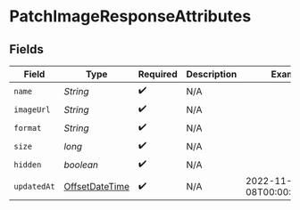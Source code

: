 # PatchImageResponseAttributes


## Fields

| Field                                                                                     | Type                                                                                      | Required                                                                                  | Description                                                                               | Example                                                                                   |
| ----------------------------------------------------------------------------------------- | ----------------------------------------------------------------------------------------- | ----------------------------------------------------------------------------------------- | ----------------------------------------------------------------------------------------- | ----------------------------------------------------------------------------------------- |
| `name`                                                                                    | *String*                                                                                  | :heavy_check_mark:                                                                        | N/A                                                                                       |                                                                                           |
| `imageUrl`                                                                                | *String*                                                                                  | :heavy_check_mark:                                                                        | N/A                                                                                       |                                                                                           |
| `format`                                                                                  | *String*                                                                                  | :heavy_check_mark:                                                                        | N/A                                                                                       |                                                                                           |
| `size`                                                                                    | *long*                                                                                    | :heavy_check_mark:                                                                        | N/A                                                                                       |                                                                                           |
| `hidden`                                                                                  | *boolean*                                                                                 | :heavy_check_mark:                                                                        | N/A                                                                                       |                                                                                           |
| `updatedAt`                                                                               | [OffsetDateTime](https://docs.oracle.com/javase/8/docs/api/java/time/OffsetDateTime.html) | :heavy_check_mark:                                                                        | N/A                                                                                       | 2022-11-08T00:00:00+00:00                                                                 |